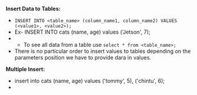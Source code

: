 **Insert Data to Tables:**
- `INSERT INTO <table_name> (column_name1, column_name2) VALUES (<value1>, <value2>);`
- Ex- INSERT INTO cats (name, age) values ('Jetson', 7);
- - To see all data from a table use `select * from <table_name>;`
- There is no particular order to insert values to tables depending on the parameters position we have to provide dara in
  values.

**Multiple Insert:**
- insert into cats (name, age) values ('tommy', 5), ('chintu', 6);
- 